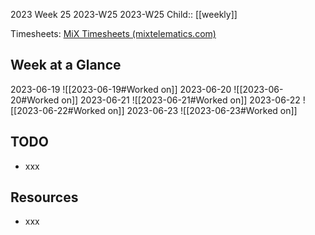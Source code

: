 2023 Week 25
2023-W25 2023-W25
Child:: [[weekly]]

Timesheets: [MiX Timesheets (mixtelematics.com)](http://timesheets.mixtelematics.com/MixTimesheetsUI/app/index.html#/TimeSheet)

## Week at a Glance

2023-06-19
![[2023-06-19#Worked on]]
2023-06-20
![[2023-06-20#Worked on]]
2023-06-21
![[2023-06-21#Worked on]]
2023-06-22
![[2023-06-22#Worked on]]
2023-06-23
![[2023-06-23#Worked on]]

## TODO

- xxx

## Resources

- xxx



